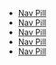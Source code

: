 <div>
    <ul class="nav-pills">
        <li class="nav-item">
            <a href="" class="nav-link">Nav Pill</a>
        </li>
        <li class="nav-item">
            <a href="" class="nav-link">Nav Pill</a>
        </li>
        <li class="nav-item">
            <a href="" class="nav-link">Nav Pill</a>
        </li>
        <li class="nav-item">
            <a href="" class="nav-link">Nav Pill</a>
        </li>
        <li class="nav-item">
            <a href="" class="nav-link">Nav Pill</a>
        </li>
    </ul>
</div>